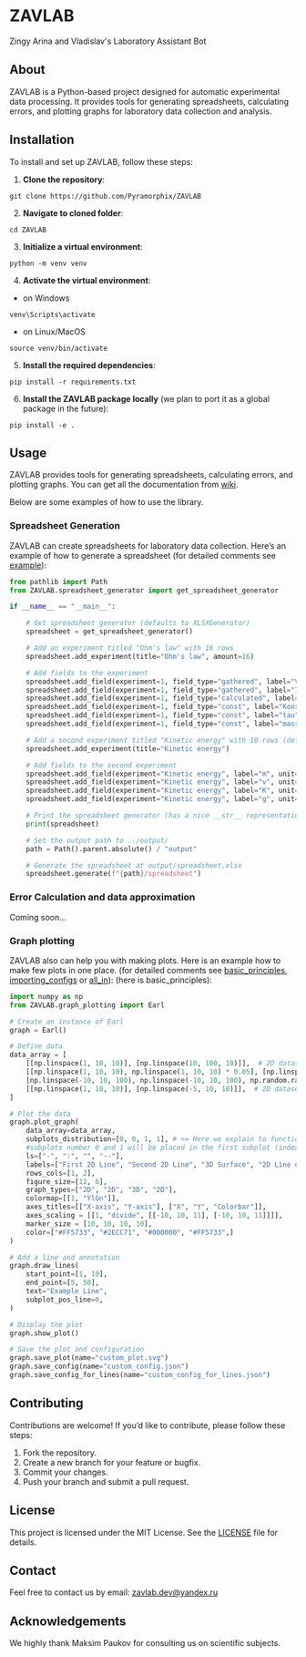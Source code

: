 # ZAVLAB
Zingy Arina and Vladislav's Laboratory Assistant Bot

## About
ZAVLAB is a Python-based project designed for automatic experimental data processing. It provides tools for generating spreadsheets, calculating errors, and plotting graphs for laboratory data collection and analysis.

## Installation
To install and set up ZAVLAB, follow these steps:

1. **Clone the repository**:
```shell
git clone https://github.com/Pyramorphix/ZAVLAB
```
2. **Navigate to cloned folder**:
```shell
cd ZAVLAB
```
3. **Initialize a virtual environment**:
```shell
python -m venv venv
```
4. **Activate the virtual environment**:
- on Windows
```shell
venv\Scripts\activate
```
- on Linux/MacOS
```shell
source venv/bin/activate
```
5. **Install the required dependencies**:
```shell
pip install -r requirements.txt
```
6. **Install the ZAVLAB package locally** (we plan to port it as a global package in the future):
```shell
pip install -e .
```

## Usage
ZAVLAB provides tools for generating spreadsheets, calculating errors, and plotting graphs. You can get all the documentation from [wiki](https://github.com/Pyramorphix/ZAVLAB/wiki).

Below are some examples of how to use the library.

### Spreadsheet Generation
ZAVLAB can create spreadsheets for laboratory data collection. Here’s an example of how to generate a spreadsheet (for detailed comments see [example](examples/spreadsheet_generation.py)):
```python
from pathlib import Path
from ZAVLAB.spreadsheet_generator import get_spreadsheet_generator

if __name__ == "__main__":

    # Get spreadsheet generator (defaults to XLSXGenerator)
    spreadsheet = get_spreadsheet_generator()

    # Add an experiment titled "Ohm's law" with 16 rows
    spreadsheet.add_experiment(title="Ohm's law", amount=16)

    # Add fields to the experiment
    spreadsheet.add_field(experiment=1, field_type="gathered", label="V", unit="mV", error="3% + 0.01")
    spreadsheet.add_field(experiment=1, field_type="gathered", label="I", unit="mA", error="lsd")
    spreadsheet.add_field(experiment=1, field_type="calculated", label="R_mes", unit="Ohm", formula="V / I")
    spreadsheet.add_field(experiment=1, field_type="const", label="Konst?", value="NO")
    spreadsheet.add_field(experiment=1, field_type="const", label="tau", value="6.28")
    spreadsheet.add_field(experiment=1, field_type="const", label="mass", unit="kg")

    # Add a second experiment titled "Kinetic energy" with 10 rows (default)
    spreadsheet.add_experiment(title="Kinetic energy")

    # Add fields to the second experiment
    spreadsheet.add_field(experiment="Kinetic energy", label="m", unit="kg", field_type="gathered", error="4 * lsd")
    spreadsheet.add_field(experiment="Kinetic energy", label="v", unit="m/s", field_type="gathered", error="2% + .05")
    spreadsheet.add_field(experiment="Kinetic energy", label="K", unit="J", field_type="calculated", formula="m*v^2/2")
    spreadsheet.add_field(experiment="Kinetic energy", label="g", unit="m/s^2", field_type="const", value="9.81", error=0.01)

    # Print the spreadsheet generator (has a nice __str__ representation)
    print(spreadsheet)

    # Set the output path to ../output/
    path = Path().parent.absolute() / "output"

    # Generate the spreadsheet at output/spreadsheet.xlsx
    spreadsheet.generate(f"{path}/spreadsheet")
```


### Error Calculation and data approximation
Coming soon...

### Graph plotting
ZAVLAB also can help you with making plots. Here is an example how to make few plots in one place. (for detailed comments see [basic_principles](examples/basic_principles.py), [importing_configs](examples/importing_configs.py) or [all_in](examples/all_in.py)): (here is basic_principles):
```python
import numpy as np
from ZAVLAB.graph_plotting import Earl

# Create an instance of Earl
graph = Earl()

# Define data
data_array = [
    [[np.linspace(1, 10, 10)], [np.linspace(10, 100, 10)]],  # 2D dataset - number 0
    [[np.linspace(1, 10, 10), np.linspace(1, 10, 10) * 0.05], [np.linspace(20, 103, 10), np.linspace(20, 103, 10) * 0.01]],  # 2D dataset with errors - number 1
    [np.linspace(-10, 10, 100), np.linspace(-10, 10, 100), np.random.rand(100, 100)],  # 3D dataset - number 2
    [[np.linspace(1, 10, 10)], [np.linspace(-5, 10, 10)]],  # 2D dataset - number 3
]

# Plot the data
graph.plot_graph(
    data_array=data_array,
    subplots_distribution=[0, 0, 1, 1], # <= Here we explain to function which how to place data in subplots:
    #subplots number 0 and 1 will be placed in the first subplot (index 0), subplots 2 and 3 will be placed in the second subplot (index 1)
    ls=["-", ":", "", "--"],
    labels=["First 2D Line", "Second 2D Line", "3D Surface", "2D Line on 3D Surface"],
    rows_cols=[1, 2],
    figure_size=[12, 6],
    graph_types=["2D", "2D", "3D", "2D"],
    colormap=[[1, "YlGn"]],
    axes_titles=[["X-axis", "Y-axis"], ["X", "Y", "Colorbar"]],
    axes_scaling = [[1, "divide", [[-10, 10, 11], [-10, 10, 11]]]],
    marker_size = [10, 10, 10, 10],
    color=["#FF5733", "#2ECC71", "#000000", "#FF5733",]
)

# Add a line and annotation
graph.draw_lines(
    start_point=[1, 10],
    end_point=[5, 50],
    text="Example Line",
    subplot_pos_line=0,
)

# Display the plot
graph.show_plot()

# Save the plot and configuration
graph.save_plot(name="custom_plot.svg")
graph.save_config(name="custom_config.json")
graph.save_config_for_lines(name="custom_config_for_lines.json")
```


## Contributing
Contributions are welcome! If you’d like to contribute, please follow these steps:

1. Fork the repository.
2. Create a new branch for your feature or bugfix.
3. Commit your changes.
4. Push your branch and submit a pull request.


## License

This project is licensed under the MIT License. See the [LICENSE](LICENSE) file for details.


## Contact
Feel free to contact us by email:
zavlab.dev@yandex.ru


## Acknowledgements

We highly thank Maksim Paukov for consulting us on scientific subjects.
